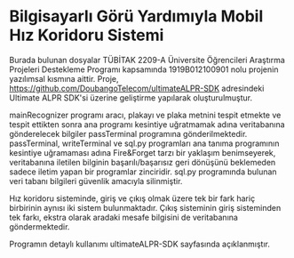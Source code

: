 # Bilgisayarlı Görü Yardımıyla Mobil Hız Koridoru Sistemi
  
  Burada bulunan dosyalar TÜBİTAK 2209-A Üniversite Öğrencileri Araştırma Projeleri Destekleme Programı kapsamında 1919B012100901 nolu projenin yazılımsal kısmına aittir. Proje, https://github.com/DoubangoTelecom/ultimateALPR-SDK adresindeki Ultimate ALPR SDK'si üzerine geliştirme yapılarak oluşturulmuştur.
  
  mainRecognizer programı aracı, plakayı ve plaka metnini tespit etmekte ve tespit ettikten sonra ana programı kesintiye uğratmamak adına veritabanına gönderelecek bilgiler passTerminal programına gönderilmektedir. 
  passTerminal, writeTerminal ve sql.py programları ana tanıma programının kesintiye uğramaması adına Fire&Forget tarzı bir yaklaşım benimseyerek, veritabanına iletilen bilginin başarılı/başarısız geri dönüşünü beklemeden sadece iletim yapan bir programlar zinciridir.
  sql.py programında bulunan veri tabanı bilgileri güvenlik amacıyla silinmiştir.
  
  Hız koridoru sisteminde, giriş ve çıkış olmak üzere tek bir fark hariç birbirinin aynısı iki sistem bulunmaktadır. Çıkış sisteminin giriş sisteminden tek farkı, ekstra olarak aradaki mesafe bilgisini de veritabanına göndermektedir. 
  
  Programın detaylı kullanımı ultimateALPR-SDK sayfasında açıklanmıştır.
